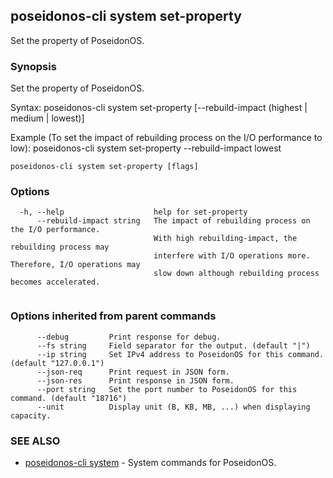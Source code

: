 ## poseidonos-cli system set-property

Set the property of PoseidonOS.

### Synopsis


Set the property of PoseidonOS. 

Syntax:
	poseidonos-cli system set-property [--rebuild-impact (highest | medium | lowest)]

Example (To set the impact of rebuilding process on the I/O performance to low):
	poseidonos-cli system set-property --rebuild-impact lowest
          

```
poseidonos-cli system set-property [flags]
```

### Options

```
  -h, --help                    help for set-property
      --rebuild-impact string   The impact of rebuilding process on the I/O performance.
                                With high rebuilding-impact, the rebuilding process may
                                interfere with I/O operations more. Therefore, I/O operations may
                                slow down although rebuilding process becomes accelerated. 
                                
```

### Options inherited from parent commands

```
      --debug         Print response for debug.
      --fs string     Field separator for the output. (default "|")
      --ip string     Set IPv4 address to PoseidonOS for this command. (default "127.0.0.1")
      --json-req      Print request in JSON form.
      --json-res      Print response in JSON form.
      --port string   Set the port number to PoseidonOS for this command. (default "18716")
      --unit          Display unit (B, KB, MB, ...) when displaying capacity.
```

### SEE ALSO

* [poseidonos-cli system](poseidonos-cli_system.md)	 - System commands for PoseidonOS.

